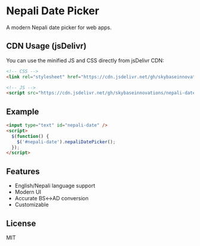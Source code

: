 # Nepali Date Picker

A modern Nepali date picker for web apps.

## CDN Usage (jsDelivr)

You can use the minified JS and CSS directly from jsDelivr CDN:

```html
<!-- CSS -->
<link rel="stylesheet" href="https://cdn.jsdelivr.net/gh/skybaseinnovations/nepali-date-picker@main/dist/datepicker.min.css">

<!-- JS -->
<script src="https://cdn.jsdelivr.net/gh/skybaseinnovations/nepali-date-picker@main/dist/datepicker.min.js"></script>
```

## Example

```html
<input type="text" id="nepali-date" />
<script>
  $(function() {
    $('#nepali-date').nepaliDatePicker();
  });
</script>
```

## Features
- English/Nepali language support
- Modern UI
- Accurate BS↔AD conversion
- Customizable

## License
MIT 
